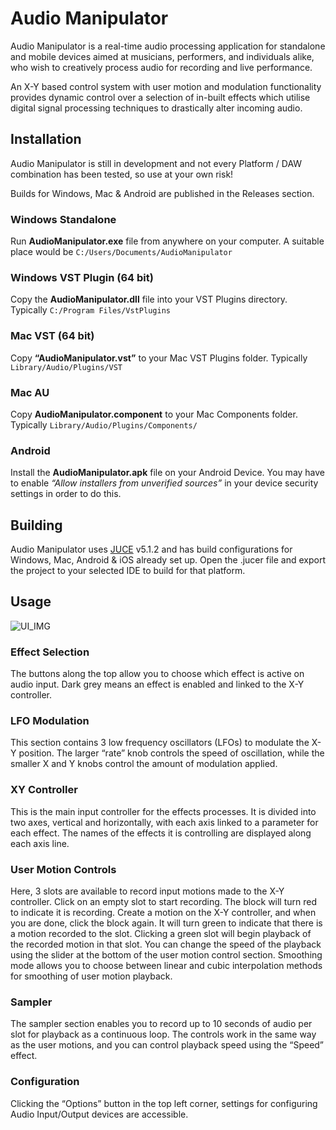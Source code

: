 # Audio Manipulator
Audio Manipulator is a real-time audio processing application for standalone and mobile devices aimed at musicians, performers, and individuals alike, who wish to creatively process audio for recording and live performance. 

An X-Y based control system with user motion and modulation functionality provides dynamic control over a selection of in-built effects which utilise digital signal processing techniques to drastically alter incoming audio. 

## Installation
Audio Manipulator is still in development and not every Platform / DAW combination has been tested, so use at your own risk!

Builds for Windows, Mac & Android are published in the Releases section.

### Windows Standalone
Run **AudioManipulator.exe** file from anywhere on your computer. 
A suitable place would be `C:/Users/Documents/AudioManipulator`

### Windows VST Plugin (64 bit)
Copy the **AudioManipulator.dll** file into your VST Plugins directory.
Typically `C:/Program Files/VstPlugins` 

### Mac VST (64 bit)
Copy **“AudioManipulator.vst”** to your Mac VST Plugins folder. 
Typically `Library/Audio/Plugins/VST`

### Mac AU
Copy **AudioManipulator.component** to your Mac Components folder.
Typically `Library/Audio/Plugins/Components/`

### Android
Install the **AudioManipulator.apk** file on your Android Device.
You may have to enable *“Allow installers from unverified sources”* in your device security settings in order to do this. 

## Building
Audio Manipulator uses [JUCE](https://juce.com/) v5.1.2 and has build configurations for Windows, Mac, Android & iOS already set up.
Open the .jucer file and export the project to your selected IDE to build for that platform.

## Usage

![UI_IMG](https://i.imgur.com/Gtt7DKS.png)

### Effect Selection
The buttons along the top allow you to choose which effect is active on audio input. Dark grey means an effect is enabled and linked to the X-Y controller. 

### LFO Modulation 
This section contains 3 low frequency oscillators (LFOs) to modulate the X-Y position. The larger “rate” knob controls the speed of oscillation, while the smaller X and Y knobs control the amount of modulation applied. 

### XY Controller 
This is the main input controller for the effects processes. It is divided into two axes, vertical and horizontally, with each axis linked to a parameter for each effect. The names of the effects it is controlling are displayed along each axis line. 

### User Motion Controls
Here, 3 slots are available to record input motions made to the X-Y controller. Click on an empty slot to start recording. The block will turn red to indicate it is recording. Create a motion on the X-Y controller, and when you are done, click the block again. It will turn green to indicate that there is a motion recorded to the slot. Clicking a green slot will begin playback of the recorded motion in that slot. You can change the speed of the playback using the slider at the bottom of the user motion control section. Smoothing mode allows you to choose between linear and cubic interpolation methods for smoothing of user motion playback. 
### Sampler
The sampler section enables you to record up to 10 seconds of audio per slot for playback as a continuous loop. The controls work in the same way as the user motions, and you can control playback speed using the “Speed” effect. 
### Configuration
Clicking the “Options” button in the top left corner, settings for configuring Audio Input/Output devices are accessible. 
